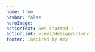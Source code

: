 ```yaml
---
home: true
navbar: false
heroImage: 
actionText: Get Started →
actionLink: views/design/color/
footer: Inspired by Amy
---
```

